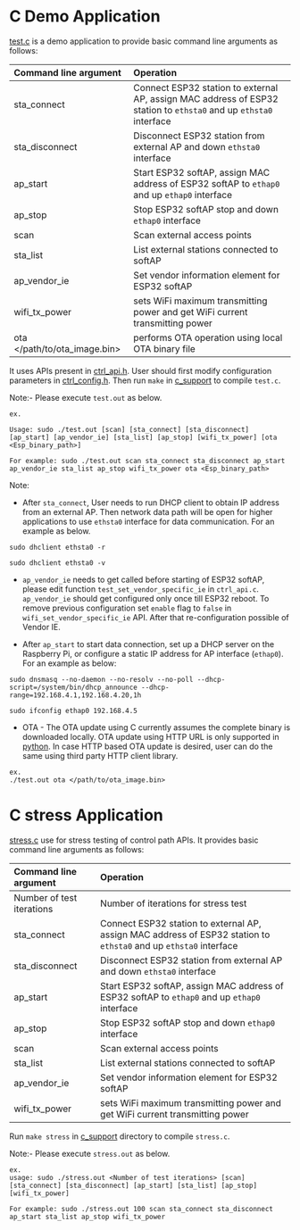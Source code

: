 # C Demo Application

[test.c](../../host/linux/host_control/c_support/test.c) is a demo application to provide basic command line arguments as follows:

| Command line argument | Operation |
|:----|:----|
| sta_connect | Connect ESP32 station to external AP, assign MAC address of ESP32 station to `ethsta0` and up `ethsta0` interface |
| sta_disconnect | Disconnect ESP32 station from external AP and down `ethsta0` interface |
| ap_start | Start ESP32 softAP, assign MAC address of ESP32 softAP to `ethap0` and up `ethap0` interface |
| ap_stop | Stop ESP32 softAP stop and down `ethap0` interface |
| scan | Scan external access points |
| sta_list | List external stations connected to softAP |
| ap_vendor_ie | Set vendor information element for ESP32 softAP |
| wifi_tx_power | sets WiFi maximum transmitting power and get WiFi current transmitting power |
| ota </path/to/ota_image.bin> | performs OTA operation using local OTA binary file |

It uses APIs present in [ctrl_api.h](../../host/control_lib/include/ctrl_api.h). User should first modify configuration parameters in [ctrl_config.h](../../host/linux/host_control/c_support/ctrl_config.h). Then run `make` in [c_support](../../host/linux/host_control/c_support) to compile `test.c`.

Note:-
Please execute `test.out` as below.

```
ex.

Usage: sudo ./test.out [scan] [sta_connect] [sta_disconnect] [ap_start] [ap_vendor_ie] [sta_list] [ap_stop] [wifi_tx_power] [ota <Esp_binary_path>]

For example: sudo ./test.out scan sta_connect sta_disconnect ap_start ap_vendor_ie sta_list ap_stop wifi_tx_power ota <Esp_binary_path>

```
Note:
* After `sta_connect`, User needs to run DHCP client to obtain IP address from an external AP. Then network data path will be open for higher applications to use `ethsta0` interface for data communication. For an example as below.

```
sudo dhclient ethsta0 -r

sudo dhclient ethsta0 -v
```

* `ap_vendor_ie` needs to get called before starting of ESP32 softAP, please edit function `test_set_vendor_specific_ie` in `ctrl_api.c`.
`ap_vendor_ie` should get configured only once till ESP32 reboot. To remove
previous configuration set `enable` flag to `false` in `wifi_set_vendor_specific_ie` API.
After that re-configuration possible of Vendor IE.

* After `ap_start` to start data connection, set up a DHCP server on the Raspberry Pi, or configure a static IP address for AP interface (`ethap0`). For an example as below:

```
sudo dnsmasq --no-daemon --no-resolv --no-poll --dhcp-script=/system/bin/dhcp_announce --dhcp-range=192.168.4.1,192.168.4.20,1h

sudo ifconfig ethap0 192.168.4.5
```

* OTA -
The OTA update using C currently assumes the complete binary is downloaded locally.
OTA update using HTTP URL is only supported in [python](python_demo.md#ota-update). In case HTTP based OTA update is desired, user can do the same using third party HTTP client library.

```
ex.
./test.out ota </path/to/ota_image.bin>
```

# C stress Application

[stress.c](../../host/linux/host_control/c_support/stress.c) use for stress testing of control path APIs. It provides basic command line arguments as follows:

| Command line argument | Operation |
|:----|:----|
| Number of test iterations | Number of iterations for stress test |
| sta_connect | Connect ESP32 station to external AP, assign MAC address of ESP32 station to `ethsta0` and up `ethsta0` interface |
| sta_disconnect | Disconnect ESP32 station from external AP and down `ethsta0` interface |
| ap_start | Start ESP32 softAP, assign MAC address of ESP32 softAP to `ethap0` and up `ethap0` interface |
| ap_stop | Stop ESP32 softAP stop and down `ethap0` interface |
| scan | Scan external access points |
| sta_list | List external stations connected to softAP |
| ap_vendor_ie | Set vendor information element for ESP32 softAP |
| wifi_tx_power | sets WiFi maximum transmitting power and get WiFi current transmitting power |

Run `make stress` in [c_support](../../host/linux/host_control/c_support) directory to compile `stress.c`.

Note:-
Please execute `stress.out` as below.

```
ex.
usage: sudo ./stress.out <Number of test iterations> [scan] [sta_connect] [sta_disconnect] [ap_start] [sta_list] [ap_stop] [wifi_tx_power]

For example: sudo ./stress.out 100 scan sta_connect sta_disconnect ap_start sta_list ap_stop wifi_tx_power

```
